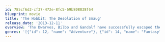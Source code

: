 ```yaml
---
id: 785cf6d3-cf37-472e-8fc5-69b808838f64
blueprint: movie
title: 'The Hobbit: The Desolation of Smaug'
release_date: '2013-12-11'
overview: 'The Dwarves, Bilbo and Gandalf have successfully escaped the Misty Mountains, and Bilbo has gained the One Ring. They all continue their journey to get their gold back from the Dragon, Smaug.'
genres: '[{"id": 12, "name": "Adventure"}, {"id": 14, "name": "Fantasy"}]'
---
```

